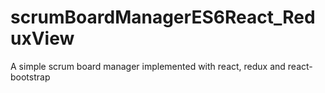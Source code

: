 # scrumBoardManagerES6React_ReduxView
 A simple scrum board manager implemented with react, redux and react-bootstrap
